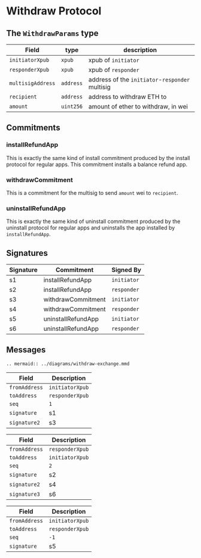 # Withdraw Protocol

## The `WithdrawParams` type

|       Field       |   type    |                    description                    |
| ----------------- | --------- | ------------------------------------------------- |
| `initiatorXpub`  | `xpub`    | xpub of `initiator`                              |
| `responderXpub`  | `xpub`    | xpub of `responder`                              |
| `multisigAddress` | `address` | address of the `initiator`-`responder` multisig |
| `recipient`       | `address` | address to withdraw ETH to                        |
| `amount`          | `uint256` | amount of ether to withdraw, in wei               |

## Commitments

### installRefundApp

This is exactly the same kind of install commitment produced by the install protocol for regular apps. This commitment installs a balance refund app.

### withdrawCommitment

This is a commitment for the multisig to send `amount` wei to `recipient`.

### uninstallRefundApp

This is exactly the same kind of uninstall commitment produced by the uninstall protocol for regular apps and uninstalls the app installed by `installRefundApp`.

## Signatures

| Signature |     Commitment     |  Signed By   |
| --------- | ------------------ | ------------ |
| s1        | installRefundApp   | `initiator` |
| s2        | installRefundApp   | `responder` |
| s3        | withdrawCommitment | `initiator` |
| s4        | withdrawCommitment | `responder` |
| s5        | uninstallRefundApp | `initiator` |
| s6        | uninstallRefundApp | `responder` |

## Messages

```eval_rst
.. mermaid:: ../diagrams/withdraw-exchange.mmd
```

|     Field     |   Description    |
| ------------- | ---------------- |
| `fromAddress` | `initiatorXpub` |
| `toAddress`   | `responderXpub` |
| `seq`         | `1`              |
| `signature`   | s1               |
| `signature2`  | s3               |

|     Field     |   Description    |
| ------------- | ---------------- |
| `fromAddress` | `responderXpub` |
| `toAddress`   | `initiatorXpub` |
| `seq`         | `2`              |
| `signature`   | s2               |
| `signature2`  | s4               |
| `signature3`  | s6               |

|     Field     |   Description    |
| ------------- | ---------------- |
| `fromAddress` | `initiatorXpub` |
| `toAddress`   | `responderXpub` |
| `seq`         | `-1`              |
| `signature`   | s5               |
